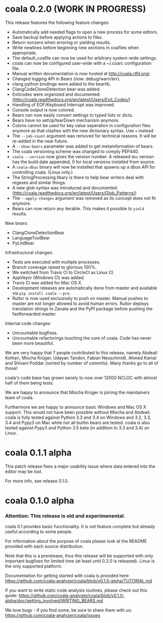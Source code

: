 # coala 0.2.0 (WORK IN PROGRESS)

This release features the following feature changes:

 * Automatically add needed flags to open a new process for some editors.
 * Save backup before applying actions to files.
 * Return nonzero when erroring or yielding results.
 * Write newlines before beginning new sections in coafiles when appropriate.
 * The default_coafile can now be used for arbitrary system-wide settings.
 * coala can now be configured user-wide with a ~/.coarc configuration file.
 * Manual written documentation is now hosted at http://coala.rtfd.org/.
 * Changed logging API in Bears (now: debug/warn/err).
 * clang python bindings were added to the bearlib.
 * ClangCodeCloneDetection bear was added.
 * Exitcodes were organized and documented.
   (http://coala.readthedocs.org/en/latest/Users/Exit_Codes/)
 * Handling of EOF/Keyboard Interrupt was improved.
 * Console output is now colored.
 * Bears can now easily convert settings to typed lists or dicts.
 * Bears have no setUp/tearDown mechanism anymore.
 * Colons cannot be used for key value seperation in configuration files
   anymore as that clashes with the new dictionary syntax. Use `=` instead.
 * The `--job-count` argument was removed for technical reasons. It will be
   re-added in the near future.
 * A `--show-bears` parameter was added to get metainformation of bears.
 * The coala versioning scheme was changed to comply PEP440.
 * `coala --version` now gives the version number. A released `dev` version has
   the build date appended, 0 for local versions installed from source.
 * A `coala-dbus` binary will now be installed that spawns up a dbus API for
   controlling coala. (Linux only.)
 * The StringProcessing libary is there to help bear writers deal with regexes
   and similar things.
 * A new glob syntax was introduced and documented.
   (http://coala.readthedocs.org/en/latest/Users/Glob_Patterns/)
 * The `--apply-changes` argument was removed as its concept does not fit
   anymore.
 * Bears can now return any iterable. This makes it possible to `yield`
   results.

New bears:

 * ClangCloneDetectionBear
 * LanguageToolBear
 * PyLintBear

Infrastructural changes:

 * Tests are executed with multiple processes.
 * Branch coverage raised to glorious 100%.
 * We switched from Travis CI to CircleCI as Linux CI.
 * AppVeyor (Windows CI) was added.
 * Travis CI was added for Mac OS X.
 * Development releases are automatically done from master and available via
   `pip install coala --pre`.
 * Rultor is now used exclusively to push on master. Manual pushes to master
   are not longer allowed to avoid human errors. Rultor deploys translation
   strings to Zanata and the PyPI package before pushing the fastforwarded
   master.

Internal code changes:

 * Uncountable bugfixes.
 * Uncountable refactorings touching the core of coala. Code has never been
   more beautiful.

We are very happy that 7 people contributed to this release, namely Abdeali
Kothari, Mischa Krüger, Udayan Tandon, Fabian Neuschmidt, Ahmed Kamal and
Shivani Poddar (sorted by number of commits). Many thanks go to all of those!

coala's code base has grown sanely to now over 12000 NCLOC with almost half of
them being tests.

We are happy to announce that Mischa Krüger is joining the maintainers team of
coala.

Furthermore we are happy to announce basic Windows and Mac OS X support. This
would not have been possible without Mischa and Abdeali. coala is fully tested
against Python 3.3 and 3.4 on Windows and 3.2, 3.3, 3.4 and Pypy3 on Mac while
not all builtin bears are tested. coala is also tested against Pypy3 and 
Python 3.5 beta (in addition to 3.3 and 3.4) on Linux.

# coala 0.1.1 alpha

This patch release fixes a major usability issue where data entered into the
editor may be lost.

For more info, see release 0.1.0.

# coala 0.1.0 alpha

### Attention: This release is old and experimenental.

coala 0.1 provides basic functionality. It is not feature complete but already
useful according to some people.

For information about the purpose of coala please look at the README provided
with each source distribution.

Note that this is a prerelease, thus this release will be supported with only
important bugfixes for limited time (at least until 0.2.0 is released). Linux
is the only supported platform.

Documentation for getting started with coala is provided here:
https://github.com/coala-analyzer/coala/blob/v0.1.0-alpha/TUTORIAL.md

If you want to write static code analysis routines, please check out this guide:
https://github.com/coala-analyzer/coala/blob/v0.1.0-alpha/doc/getting_involved/WRITING_BEARS.md

We love bugs - if you find some, be sure to share them with us:
https://github.com/coala-analyzer/coala/issues
